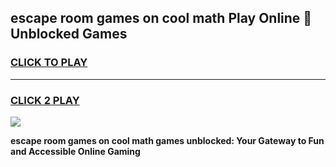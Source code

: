 
## escape room games on cool math Play Online 👋 Unblocked Games
<h3>
<a href="https://news.freeplayer.one?title=escape_room_games_on_cool_math&ref=17CMG">CLICK TO PLAY</a></h3>
<hr>

<h3>
<a href="https://news.freeplayer.one?title=escape_room_games_on_cool_math&ref=17CMG">CLICK 2 PLAY</a>
  
</h3>

<a href="https://news.freeplayer.one?title=escape_room_games_on_cool_math&ref=17CMG/"><img src="https://clearcache.store/games.png"></a>


**escape room games on cool math games unblocked: Your Gateway to Fun and Accessible Online Gaming**
